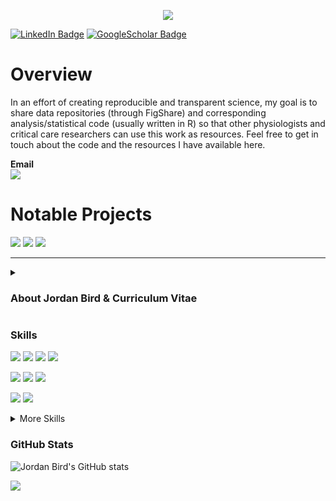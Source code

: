 <p align="center">
  <!-- By Jordan Bird - https://github.com/BirdImaging/readme-typing-svg -->
  <a href="https://github.com/BirdImaging/readme-typing-svg">
    <img src="https://readme-typing-svg.demolab.com/?lines=Basic%20and%20Translational%20Physiologist;Experienced%20Data%20Scientist;7%20years%20of%20research%20experience;5%20years%20of%20computer%20science%20experience;Lets%20talk%20physiology&font=Times%20New%20Roman&center=true&width=800&height=45&color=000B29&vCenter=true&pause=1000&size=30" /></a>
</p>

[![LinkedIn Badge](https://img.shields.io/badge/LinkedIn-Profile-informational?style=plastic&logo=linkedin&logoColor=white&color=0D76A8)](https://www.linkedin.com/in/jordandbird/)
[![GoogleScholar Badge](https://img.shields.io/badge/Google_Scholar-Profile-informational?style=plastic&logo=googlescholar&logoColor=white&color=0D76A8)](https://scholar.google.com/citations?user=5PLaC0wAAAAJ&hl=en)  

# Overview
In an effort of creating reproducible and transparent science, my goal is to share data repositories (through FigShare) and corresponding analysis/statistical code (usually written in R) so that other physiologists and critical care researchers can use this work as resources. Feel free to get in touch about the code and the resources I have available here.  

**Email**  
[![](https://custom-icon-badges.demolab.com/badge/jordan.bird@alumni.ubc.ca-150458.svg?logo=mention&logoColor=white&logoSource=feather)](jordan.bird@alumni.ubc.ca)

# Notable Projects
![](https://img.shields.io/badge/Paper-Nature_Medicine_(2025)-informational?style=for-the-badge&logo=doi&logoColor=white&color=E64B35)
![](https://custom-icon-badges.demolab.com/badge/Data-Nature_Medicine_(2025)-blue.svg?logo=database&logoColor=white&logoSource=feather&style=for-the-badge&color=E64B35)
![](https://custom-icon-badges.demolab.com/badge/Code-Nature_Medicine_(2025)-blue.svg?logo=code&logoColor=white&logoSource=feather&style=for-the-badge&color=E64B35)


***

<details>
<summary><h3>About Jordan Bird & Curriculum Vitae</h3></summary>

### Introduction
Hi, I'm Jordan Bird. 👋 I'm current a 3rd year PhD student with the [VGH ICU Research Group](https://www.cerebriresearch.ca/team/). Originally, I got involved in research doing high-altitude physiology in 3rd year undergrad looking at respiratory responses to low oxygen. Following graduation, I started learning computer science on my own in January 2020 before joining industry to work in medical imaging looking at hypoxia and ischemia in patient populations. In 2021, I went back to school to complete a MSc in respiratory physiology using medical imaging while continuing to work in industry doing medical imaging. Along the way, I was introduced to the group at VGH and decided I wanted to do a PhD with the group following my MSc. Now, my work focuses on the physiology of cardiac arrest, acute respiratory distress syndrome, and circulatory arrest in critically ill patient populations. Collectively, my background is ***systems physiology with an emphasis on blood flow and oxygen delivery which I approach using computer science and mathematics tools.*** As my career progresses, my aim is to focus on integrating -omics approaches to systems physiology to understand the underpinnings of disease in acute brain injury. If you have interest in collaborating or want to talk about how to deal with physiology data, please do not hesitate to reach out.  

### Academic Degrees
|Institution|Degree|Subject Area|Supervisor(s)|Dates|
|:----------|:-----|:-----|:-----|:----|
|University of British Columbia|Ph.D.|Critical Care Medicine|Dr. Mypinder S. Sekhon & Dr. Ryan L. Hoiland|2023-Present|
|University of British Columbia|M.Sc.|Cardiorespiratory Physiology|Dr. Glen E. Foster|2021-2023|
|Mount Royal University|B.Sc.|Health Sciences w/ physics minor|Dr. Trevor A. Day|2015-2019|



...
</details>


### Skills
![](https://img.shields.io/badge/Code-R-informational?style=plastic&logo=r&logoColor=white&color=40B4E5)
![](https://img.shields.io/badge/Tool-Tidyverse-informational?style=plastic&logo=tidyverse&logoColor=white&color=40B4E5)
![](https://img.shields.io/badge/Tool-rstatix-informational?style=plastic&logo=tidyverse&logoColor=white&color=40B4E5)
![](https://img.shields.io/badge/Tool-ggplot-informational?style=plastic&logo=tidyverse&logoColor=white&color=40B4E5)

![](https://img.shields.io/badge/Skill-Data_Visualization-informational?style=plastic&logo=tidyverse&logoColor=white&color=EDB83D)
![](https://img.shields.io/badge/Skill-Statistical_Analysis-informational?style=plastic&logoColor=white&color=EDB83D)
![](https://img.shields.io/badge/Skill-Scientific_Writing-informational?style=plastic&logoColor=white&color=EDB83D)

![](https://img.shields.io/badge/Expertise-Cerebrovascular_Physiology-informational?style=plastic&logoColor=white&color=D70026)
![](https://img.shields.io/badge/Expertise-Respiratory_Physiology-informational?style=plastic&logoColor=white&color=D70026)

<details>
<summary>More Skills</summary>

![](https://img.shields.io/badge/Tool-RStudio-informational?style=plastic&logo=rstudioide&logoColor=white&color=40B4E5)
![](https://img.shields.io/badge/Tool-lubridate-informational?style=plastic&logo=tidyverse&logoColor=white&color=40B4E5)
![](https://img.shields.io/badge/Tool-RMarkdown-informational?style=plastic&logo=tidyverse&logoColor=white&color=40B4E5)
![](https://img.shields.io/badge/Code-Python-informational?style=plastic&logo=python&logoColor=white&color=40B4E5)

</details>


### GitHub Stats
![Jordan Bird's GitHub stats](https://github-readme-stats.vercel.app/api?username=BirdImaging&show_icons=true&theme=highcontrast)


![](https://komarev.com/ghpvc/?username=BirdImaging&color=002145&style=plastic&abbreviated=true)
